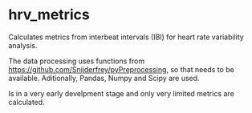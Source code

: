 # hrv_metrics
Calculates metrics from interbeat intervals (IBI) for heart rate variability analysis. 

The data processing uses functions from
https://github.com/Snijderfrey/pyPreprocessing,
so that needs to be available. Aditionally, Pandas, Numpy and Scipy are used.

Is in a very early develpment stage and only very limited metrics are calculated.
